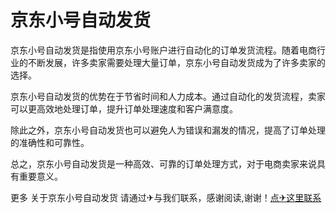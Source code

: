 # 京东小号自动发货

京东小号自动发货是指使用京东小号账户进行自动化的订单发货流程。随着电商行业的不断发展，许多卖家需要处理大量订单，京东小号自动发货成为了许多卖家的选择。

京东小号自动发货的优势在于节省时间和人力成本。通过自动化的发货流程，卖家可以更高效地处理订单，提升订单处理速度和客户满意度。

除此之外，京东小号自动发货也可以避免人为错误和漏发的情况，提高了订单处理的准确性和可靠性。

总之，京东小号自动发货是一种高效、可靠的订单处理方式，对于电商卖家来说具有重要意义。

更多 关于京东小号自动发货 请通过✈与我们联系，感谢阅读,谢谢！[点✈这里联系](https://www.k02.cc)